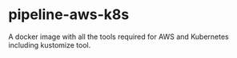 # pipeline-aws-k8s
A docker image with all the tools required for AWS and Kubernetes including kustomize tool.
